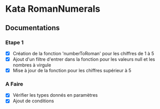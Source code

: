 # Kata RomanNumerals

## Documentations

### Etape 1

- [x] Création de la fonction 'numberToRoman' pour les chiffres de 1 à 5
- [x] Ajout d'un filtre d'entrer dans la fonction pour les valeurs null et les nombres à virgule
- [x] Mise à jour de la fonction pour les chiffres supérieur à 5

### A Faire

- [x] Vérifier les types donnés en paramètres
- [x] Ajout de conditions
